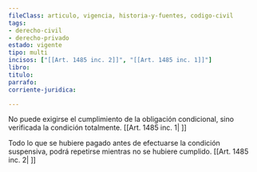 ```yaml
---
fileClass: articulo, vigencia, historia-y-fuentes, codigo-civil
tags:
- derecho-civil
- derecho-privado
estado: vigente
tipo: multi
incisos: ["[[Art. 1485 inc. 2]]", "[[Art. 1485 inc. 1]]"]
libro:
titulo:
parrafo:
corriente-juridica:

---
```

No puede exigirse el cumplimiento de la obligación condicional, sino verificada la condición totalmente. [[Art. 1485 inc. 1| ]]

Todo lo que se hubiere pagado antes de efectuarse la condición suspensiva, podrá repetirse mientras no se hubiere cumplido. [[Art. 1485 inc. 2| ]]